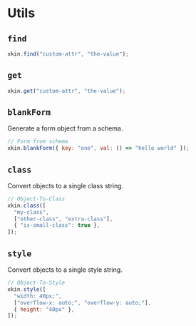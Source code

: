 # Utils

## `find`

```js
xkin.find("custom-attr", "the-value");
```

## `get`

```js
xkin.get("custom-attr", "the-value");
```

## `blankForm`

Generate a form object from a schema.

```js
// Form from schema
xkin.blankForm({ key: "one", val: () => "hello world" });
```

## `class`

Convert objects to a single class string.

```js
// Object-To-Class
xkin.class([
  "my-class",
  ["other-class", "extra-class"],
  { "is-small-class": true },
]);
```

## `style`

Convert objects to a single style string.

```js
// Object-To-Style
xkin.style([
  "width: 40px;",
  ["overflow-x: auto;", "overflow-y: auto;"],
  { height: "40px" },
]);
```

